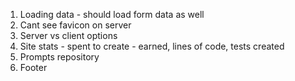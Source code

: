 1. Loading data - should load form data as well
2. Cant see favicon on server
3. Server vs client options
4. Site stats - spent to create - earned, lines of code, tests created
5. Prompts repository
6. Footer